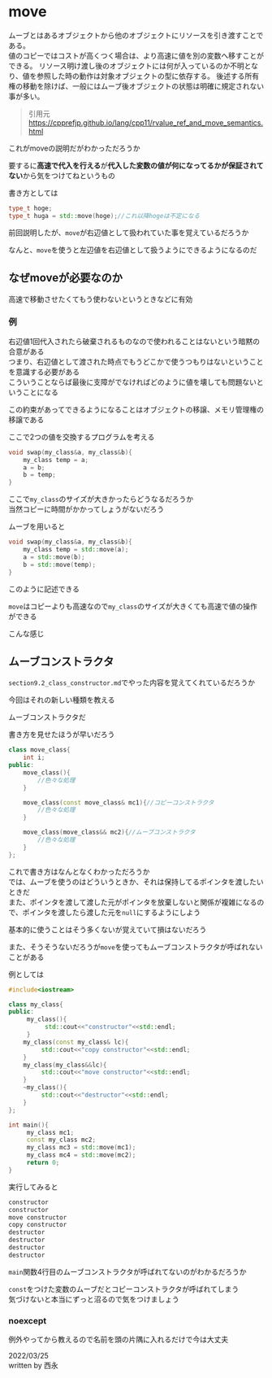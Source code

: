 # move

ムーブとはあるオブジェクトから他のオブジェクトにリソースを引き渡すことである。  
値のコピーではコストが高くつく場合は、より高速に値を別の変数へ移すことができる。
リソース明け渡し後のオブジェクトには何が入っているのか不明となり、値を参照した時の動作は対象オブジェクトの型に依存する。 後述する所有権の移動を除けば、一般にはムーブ後オブジェクトの状態は明確に規定されない事が多い。
>引用元 https://cpprefjp.github.io/lang/cpp11/rvalue_ref_and_move_semantics.html

これがmoveの説明だがわかっただろうか  

要するに**高速で代入を行える**が**代入した変数の値が何になってるかが保証されてない**から気をつけてねというもの

書き方としては

```c++
type_t hoge;
type_t huga = std::move(hoge);//これ以降hogeは不定になる
```

前回説明したが、`move`が右辺値として扱われていた事を覚えているだろうか  

なんと、`move`を使うと左辺値を右辺値として扱うようにできるようになるのだ

## なぜmoveが必要なのか

高速で移動させたくてもう使わないというときなどに有効

### 例

右辺値1回代入されたら破棄されるものなので使われることはないという暗黙の合意がある  
つまり、右辺値として渡された時点でもうどこかで使うつもりはないということを意識する必要がある  
こういうことならば最後に支障がでなければどのように値を壊しても問題ないということになる

この約束があってできるようになることはオブジェクトの移譲、メモリ管理権の移譲である

ここで2つの値を交換するプログラムを考える

```c++
void swap(my_class&a, my_class&b){
    my_class temp = a;
    a = b;
    b = temp;
}
```

ここで`my_class`のサイズが大きかったらどうなるだろうか  
当然コピーに時間がかかってしょうがないだろう

ムーブを用いると

```c++
void swap(my_class&a, my_class&b){
    my_class temp = std::move(a);
    a = std::move(b);
    b = std::move(temp);
}
```

このように記述できる

`move`はコピーよりも高速なので`my_class`のサイズが大きくても高速で値の操作ができる

こんな感じ

## ムーブコンストラクタ

`section9.2_class_constructor.md`でやった内容を覚えてくれているだろうか

今回はそれの新しい種類を教える

ムーブコンストラクタだ

書き方を見せたほうが早いだろう

```c++
class move_class{
    int i;
public:
    move_class(){
        //色々な処理
    }

    move_class(const move_class& mc1){//コピーコンストラクタ
        //色々な処理
    }

    move_class(move_class&& mc2){//ムーブコンストラクタ
        //色々な処理
    }
};
```

これで書き方はなんとなくわかっただろうか  
では、ムーブを使うのはどういうときか、それは保持してるポインタを渡したいときだ  
また、ポインタを渡して渡した元がポインタを放棄しないと関係が複雑になるので、ポインタを渡したら渡した元を`null`にするようにしよう

基本的に使うことはそう多くないが覚えていて損はないだろう

また、そうそうないだろうが`move`を使ってもムーブコンストラクタが呼ばれないことがある

例としては

```c++
#include<iostream>

class my_class{
public:
     my_class(){
          std::cout<<"constructor"<<std::endl;
     }
    my_class(const my_class& lc){
         std::cout<<"copy constructor"<<std::endl;
    }
    my_class(my_class&&lc){
         std::cout<<"move constructor"<<std::endl;
    }
    ~my_class(){
         std::cout<<"destructor"<<std::endl;
    }
};

int main(){
     my_class mc1;
     const my_class mc2;
     my_class mc3 = std::move(mc1);
     my_class mc4 = std::move(mc2);
     return 0;
}
```

実行してみると

```markdown
constructor
constructor
move constructor
copy constructor
destructor
destructor
destructor
destructor
```

`main`関数4行目のムーブコンストラクタが呼ばれてないのがわかるだろうか

`const`をつけた変数のムーブだとコピーコンストラクタが呼ばれてしまう  
気づけないと本当にずっと沼るので気をつけましょう

### noexcept

例外やってから教えるので名前を頭の片隅に入れるだけで今は大丈夫

2022/03/25  
written by 西永
